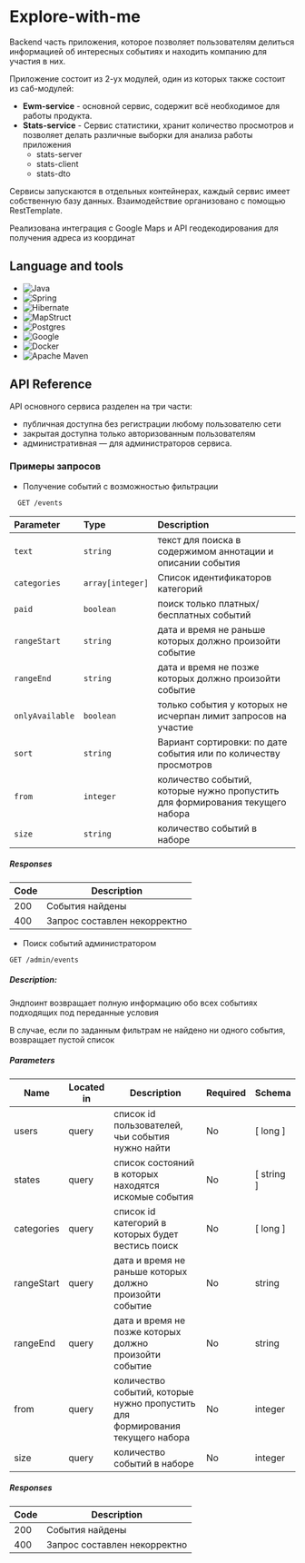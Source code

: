 # Explore-with-me

Backend часть приложения, которое позволяет пользователям делиться информацией об интересных событиях и находить компанию для участия в них.

Приложение состоит из 2-ух модулей, один из которых также состоит из саб-модулей: 
* **Ewm-service** - основной сервис, содержит всё необходимое для работы продукта.
* **Stats-service** - Сервис статистики, хранит количество просмотров и позволяет делать различные выборки для анализа работы приложения
  - stats-server
  - stats-client
  - stats-dto

Сервисы запускаются в отдельных контейнерах, каждый сервис имеет собственную базу данных. Взаимодействие организовано с помощью RestTemplate.

Реализована интеграция с Google Maps и API геодекодирования для получения адреса из координат

## Language and tools
* ![Java](https://img.shields.io/badge/java-%23ED8B00.svg?style=for-the-badge&logo=openjdk&logoColor=white)
* ![Spring](https://img.shields.io/badge/spring-%236DB33F.svg?style=for-the-badge&logo=spring&logoColor=white)
* ![Hibernate](https://img.shields.io/badge/Hibernate-59666C?style=for-the-badge&logo=Hibernate&logoColor=white)
* ![MapStruct](https://img.shields.io/badge/MapStruct-8A2BE2)
* ![Postgres](https://img.shields.io/badge/postgres-%23316192.svg?style=for-the-badge&logo=postgresql&logoColor=white)
* ![Google](https://img.shields.io/badge/google%20MAPS-4285F4?style=for-the-badge&logo=google&logoColor=white)
* ![Docker](https://img.shields.io/badge/docker-%230db7ed.svg?style=for-the-badge&logo=docker&logoColor=white)
* ![Apache Maven](https://img.shields.io/badge/Apache%20Maven-C71A36?style=for-the-badge&logo=Apache%20Maven&logoColor=white)
## API Reference
API основного сервиса разделен на три части:
* публичная доступна без регистрации любому пользователю сети
* закрытая доступна только авторизованным пользователям
* административная — для администраторов сервиса.
### Примеры запросов
* Получение событий с возможностью фильтрации
```http
  GET /events 
```

| Parameter | Type     | Description                |
| :-------- | :------- | :------------------------- |
| `text` | `string` | текст для поиска в содержимом аннотации и описании события |
| `categories` | `array[integer]` | Cписок идентификаторов категорий |
| `paid` | `boolean` | поиск только платных/бесплатных событий |
| `rangeStart` | `string` | дата и время не раньше которых должно произойти событие |
| `rangeEnd` | `string` | дата и время не позже которых должно произойти событие|
| `onlyAvailable` | `boolean` | только события у которых не исчерпан лимит запросов на участие|
| `sort` | `string` | Вариант сортировки: по дате события или по количеству просмотров|
| `from` | `integer` | количество событий, которые нужно пропустить для формирования текущего набора|
| `size` | `string` | количество событий в наборе|

##### Responses

| Code | Description |
| ---- | ----------- |
| 200 | События найдены |
| 400 | Запрос составлен некорректно |

* Поиск событий администратором
```http
GET /admin/events
```
##### Description:

Эндпоинт возвращает полную информацию обо всех событиях подходящих под переданные условия

В случае, если по заданным фильтрам не найдено ни одного события, возвращает пустой список

##### Parameters

| Name | Located in | Description | Required | Schema |
| ---- | ---------- | ----------- | -------- | ---- |
| users | query | список id пользователей, чьи события нужно найти | No | [ long ] |
| states | query | список состояний в которых находятся искомые события | No | [ string ] |
| categories | query | список id категорий в которых будет вестись поиск | No | [ long ] |
| rangeStart | query | дата и время не раньше которых должно произойти событие | No | string |
| rangeEnd | query | дата и время не позже которых должно произойти событие | No | string |
| from | query | количество событий, которые нужно пропустить для формирования текущего набора | No | integer |
| size | query | количество событий в наборе | No | integer |

##### Responses

| Code | Description |
| ---- | ----------- |
| 200 | События найдены |
| 400 | Запрос составлен некорректно |
